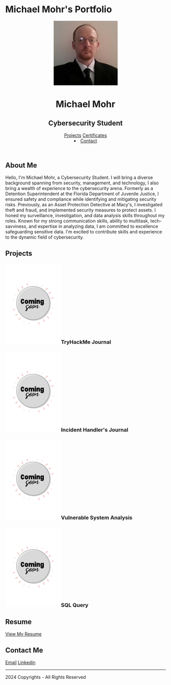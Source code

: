 <html lang="en">
<head>
    <meta charset="UTF-8">
    <meta name="viewport" content="width=device-width, initial-scale=1.0">
    <link rel="stylesheet" href="styles.css">
</head>
<h1 class="text-center">Michael Mohr's Portfolio</h1>
<body>
    <header>
        <div id="header-content">
            <img src="michael-mohr profile.jpg" alt="Profile Pic" id="profile-picture">
            <h1>Michael Mohr</h1>
            <h2>Cybersecurity Student</h2>
        </div>
        <nav>
            </li><a href="#Projects">Projects</a></li>
        </div>
            </li><a href=""href="#Certificates">Certificates</a></li>
        </div>
            <li><a href="michael.mohr2024@gmail.com">Contact</a></li>
        </nav>
    </header>
    <main>
        <section id="about-me">
            <h2>About Me</h2>
            <p>
                Hello, I'm Michael Mohr, a Cybersecurity Student. I will bring a diverse background spanning from security, management, and technology, I also
                bring a wealth of experience to the cybersecurity arena. Formerly as a Detention Superintendent at the Florida Department of Juvenile Justice, 
                I ensured safety and compliance while identifying and mitigating security risks. Previously, as an Asset Protection Detective at 
                Macy's, I investigated theft and fraud, and implemented security measures to protect assets. I honed my surveillance, investigation, and 
                data analysis skills throughout my roles.  Known for my strong communication skills, ability to multitask, tech-savviness, and expertise 
                in analyzing data, I am committed to excellence safeguarding sensitive data.  I'm excited to contribute skills and experience to the dynamic 
                field of cybersecurity.
            </p>
        </section>
        <section id="projects">
            <h2>Projects</h2>
            <!-- Project details go here -->
            <div class="project">
                <h3><img src="White Modern Coming Soon (Poster).png" width="175" height="248" alt=""/>TryHackMe Journal</h3>
            </div>
            <div class="project">
                <h3><img src="White Modern Coming Soon (Poster).png" width="175" height="248" alt=""/>Incident Handler's Journal</h3>
            </div>
            <div class="project">
              <h3><img src="White Modern Coming Soon (Poster).png" width="175" height="248" alt=""/>Vulnerable System Analysis</h3>
            </div>
          <div class="project">
            <h3><img src="White Modern Coming Soon (Poster).png" width="175" height="248" alt=""/>SQL Query</h3>
          </div>
        </section>
            <!-- ... -->
      <section id="resume (Coming Soon)">
            <h2>Resume</h2>
            <a href="resume.pdf">View My Resume</a>
        </section>
        <section id="contact">
            <h2>Contact Me</h2>
            <a href="mailto:michael.mohr2024@gmail.com">Email</a>
             </div>
            <a href="https://www.linkedin.com/in/michael-mohr-1206415a">Linkedin</a>
        </section> 
    </main>
    <!-- ... -->
<footer>
  <hr>
  <p class="footerDisclaimer">2024  Copyrights - <span>All Rights Reserved</span></p>


